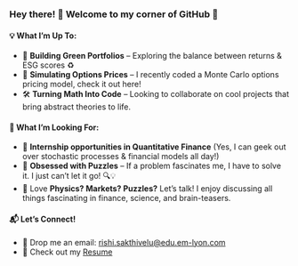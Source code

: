 ### Hey there! 👋 Welcome to my corner of GitHub 🚀

#### 💡 What I’m Up To:
- 🌱 __Building Green Portfolios__ – Exploring the balance between returns & ESG scores ♻️
- 🔢 __Simulating Options Prices__ – I recently coded a Monte Carlo options pricing model, check it out here!
- 🛠️ __Turning Math Into Code__ – Looking to collaborate on cool projects that bring abstract theories to life.

#### 🎯 What I’m Looking For:
- 🤝 __Internship opportunities in Quantitative Finance__ (Yes, I can geek out over stochastic processes & financial models all day!)
- 🧩 __Obsessed with Puzzles__ – If a problem fascinates me, I have to solve it. I just can’t let it go! 🔍💡
- 💬 Love __Physics? Markets? Puzzles?__ Let’s talk! I enjoy discussing all things fascinating in finance, science, and brain-teasers.

#### 📬 Let’s Connect!
- 📩 Drop me an email: rishi.sakthivelu@edu.em-lyon.com
- 📜 Check out my [Resume](https://github.com/RishiSakthivelu/resume/blob/main/Resume%202.3.pdf)

<!--
**RishiSakthivelu/RishiSakthivelu** is a ✨ _special_ ✨ repository because its `README.md` (this file) appears on your GitHub profile.

Here are some ideas to get you started:

- 🔭 I’m currently working on ...
- 🌱 I’m currently learning ...
- 👯 I’m looking to collaborate on ...
- 🤔 I’m looking for help with ...
- 💬 Ask me about ...
- 📫 How to reach me: ...
- 😄 Pronouns: ...
- ⚡ Fun fact: ...
-->
